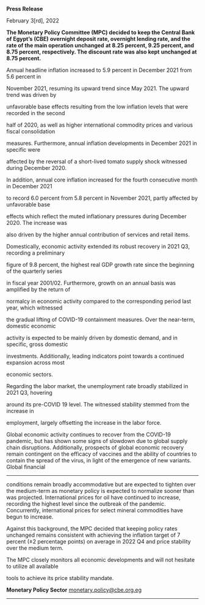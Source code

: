 **Press Release**

February 3[rd], 2022

**The Monetary Policy Committee (MPC) decided to keep the Central Bank of Egypt’s (CBE)**
**overnight deposit rate, overnight lending rate, and the rate of the main operation unchanged**
**at 8.25 percent, 9.25 percent, and 8.75 percent, respectively. The discount rate was also kept**
**unchanged at 8.75 percent.**

Annual headline inflation increased to 5.9 percent in December 2021 from 5.6 percent in

November 2021, resuming its upward trend since May 2021. The upward trend was driven by

unfavorable base effects resulting from the low inflation levels that were recorded in the second

half of 2020, as well as higher international commodity prices and various fiscal consolidation

measures. Furthermore, annual inflation developments in December 2021 in specific were

affected by the reversal of a short-lived tomato supply shock witnessed during December 2020.

In addition, annual core inflation increased for the fourth consecutive month in December 2021

to record 6.0 percent from 5.8 percent in November 2021, partly affected by unfavorable base

effects which reflect the muted inflationary pressures during December 2020. The increase was

also driven by the higher annual contribution of services and retail items.

Domestically, economic activity extended its robust recovery in 2021 Q3, recording a preliminary

figure of 9.8 percent, the highest real GDP growth rate since the beginning of the quarterly series

in fiscal year 2001/02. Furthermore, growth on an annual basis was amplified by the return of

normalcy in economic activity compared to the corresponding period last year, which witnessed

the gradual lifting of COVID-19 containment measures. Over the near-term, domestic economic

activity is expected to be mainly driven by domestic demand, and in specific, gross domestic

investments. Additionally, leading indicators point towards a continued expansion across most

economic sectors.

Regarding the labor market, the unemployment rate broadly stabilized in 2021 Q3, hovering

around its pre-COVID 19 level. The witnessed stability stemmed from the increase in

employment, largely offsetting the increase in the labor force.

Global economic activity continues to recover from the COVID-19 pandemic, but has shown some
signs of slowdown due to global supply chain disruptions. Additionally, prospects of global
economic recovery remain contingent on the efficacy of vaccines and the ability of countries to
contain the spread of the virus, in light of the emergence of new variants. Global financial


-----

conditions remain broadly accommodative but are expected to tighten over the medium-term as
monetary policy is expected to normalize sooner than was projected. International prices for oil
have continued to increase, recording the highest level since the outbreak of the pandemic.
Concurrently, international prices for select mineral commodities have begun to increase.

Against this background, the MPC decided that keeping policy rates unchanged remains
consistent with achieving the inflation target of 7 percent (±2 percentage points) on average in
2022 Q4 and price stability over the medium term.

The MPC closely monitors all economic developments and will not hesitate to utilize all available

tools to achieve its price stability mandate.

**Monetary Policy Sector**
monetary.policy@cbe.org.eg


-----

